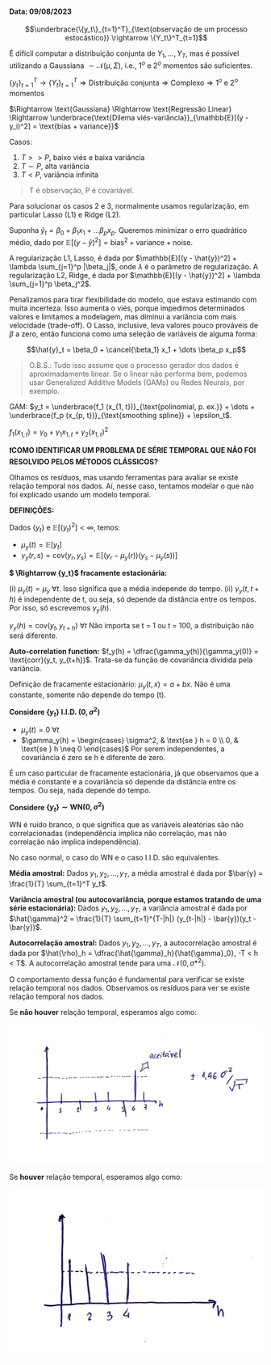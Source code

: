 #### Data: 09/08/2023

$$\underbrace{\{y_t\}_{t=1}^T}_{\text{observação de um processo estocástico}} \rightarrow \{Y_t\}^T_{t=1}$$

É difícil computar a distribuição conjunta de $Y_1, \dots, Y_T$, mas é possível utilizando a Gaussiana $\sim \mathcal{N}(\mu, \Sigma)$, i.e., $1^o$ e $2^o$ momentos são suficientes.

$\{y_t\}_{t=1}^T \rightarrow \{Y_t\}^T_{t=1} \Rightarrow \text{Distribuição conjunta} \Rightarrow \text{Complexo} \Rightarrow 1^o \text{ e } 2^o \text{ momentos }$

$\Rightarrow \text{Gaussiana} \Rightarrow \text{Regressão Linear} \Rightarrow \underbrace{\text{Dilema viés-variância}}_{\mathbb{E}[(y - y_i)^2] = \text{bias + variance}}$

Casos:

1. $T >> P$, baixo viés e baixa variância
2. $T \sim P$, alta variância
3. $T < P$, variância infinita

> T é observação, P é covariável.

Para solucionar os casos 2 e 3, normalmente usamos regularização, em particular Lasso (L1) e Ridge (L2).

Suponha $\hat{y}_t = \beta_0 + \beta_1 x_1 + \dots \beta_p x_p$. Queremos minimizar o erro quadrático médio, dado por $\mathbb{E}[(y - \hat{y})^2] = \text{bias}^2 + \text{variance} + \text{noise}$.

A regularização L1, Lasso, é dada por $\mathbb{E}[(y - \hat{y})^2] + \lambda \sum_{j=1}^p |\beta_j|$, onde $\lambda$ é o parâmetro de regularização. A regularização L2, Ridge, é dada por $\mathbb{E}[(y - \hat{y})^2] + \lambda \sum_{j=1}^p \beta_j^2$.

Penalizamos para tirar flexibilidade do modelo, que estava estimando com muita incerteza. Isso aumenta o viés, porque impedimos determinados valores e limitamos a modelagem, mas diminui a variância com mais velocidade (trade-off). O Lasso, inclusive, leva valores pouco prováveis de $\beta$ a zero, então funciona como uma seleção de variáveis de alguma forma:

$$\hat{y}_t = \beta_0 + \cancel{\beta_1} x_1 + \dots \beta_p x_p$$

> O.B.S.: Tudo isso assume que o processo gerador dos dados é aproximadamente linear. Se o linear não performa bem, podemos usar Generalized Additive Models (GAMs) ou Redes Neurais, por exemplo.

GAM: $y_t = \underbrace{f_1 (x_{1, t})}_{\text{polinomial, p. ex.}} + \dots + \underbrace{f_p (x_{p, t})}_{\text{smoothing spline}} + \epsilon_t$.

$f_1(x_{1, t}) = \gamma_0 + \gamma_1 x_{1, t} + \gamma_2 (x_{1, t})^2$

**❗COMO IDENTIFICAR UM PROBLEMA DE SÉRIE TEMPORAL QUE NÃO FOI RESOLVIDO PELOS MÉTODOS CLÁSSICOS?**

Olhamos os resíduos, mas usando ferramentas para avaliar se existe relação temporal nos dados. Aí, nesse caso, tentamos modelar o que não foi explicado usando um modelo temporal.

**DEFINIÇÕES:**

Dados $\{y_t\}$ e $\mathbb{E}[(y_t)^2] < \infty$, temos:

- $\mu_y(t) = \mathbb{E}[y_t]$
- $\gamma_y(r, s) = \text{cov}(y_r, y_s) = \mathbb{E}[(y_r - \mu_y(r))(y_s - \mu_y(s))]$

**$ \Rightarrow \{y_t\}$ fracamente estacionária:**

(i) $\mu_y(t) = \mu_y \ \forall t$. Isso significa que a média independe do tempo.
(ii) $\gamma_y(t, t+h)$ é independente de t, ou seja, só depende da distância entre os tempos. Por isso, só escrevemos $\gamma_y(h)$.

$\gamma_y (h) = \text{cov}(y_t, y_{t+h}) \ \forall t$
Não importa se t = 1 ou t = 100, a distribuição não será diferente.

**Auto-correlation function:** $f_y(h) = \dfrac{\gamma_y(h)}{\gamma_y(0)} = \text{corr}(y_t, y_{t+h})$.
Trata-se da função de covariância dividida pela variância.

Definição de fracamente estacionário: $\mu_y (t, x) = a + bx$. Não é uma constante, somente não depende do tempo (t).

**Considere $\{y_t\} \text{ I.I.D. } (0, \sigma^2)$**

- $\mu_y(t) = 0 \ \forall t$
- $\gamma_y(h) = \begin{cases} \sigma^2, & \text{se } h = 0 \\ 0, & \text{se } h \neq 0 \end{cases}$
Por serem independentes, a covariância é zero se h é diferente de zero.

É um caso particular de fracamente estacionária, já que observamos que a média é constante e a covariância só depende da distância entre os tempos. Ou seja, nada depende do tempo.

**Considere $\{y_t\} \sim \text{WN}(0, \sigma^2)$**

WN é ruído branco, o que significa que as variáveis aleatórias são não correlacionadas (independência implica não correlação, mas não correlação não implica independência).

No caso normal, o caso do WN e o caso I.I.D. são equivalentes.

**Média amostral:** Dados $y_1, y_2, \dots, y_T$, a média amostral é dada por $\bar{y} = \frac{1}{T} \sum_{t=1}^T y_t$.

**Variância amostral (ou autocovariância, porque estamos tratando de uma série estacionária):** Dados $y_1, y_2, \dots, y_T$, a variância amostral é dada por $\hat{\gamma}^2 = \frac{1}{T} \sum_{t=1}^{T-|h|} (y_{t-|h|} - \bar{y})(y_t - \bar{y})$.

**Autocorrelação amostral:** Dados $y_1, y_2, \dots, y_T$, a autocorrelação amostral é dada por $\hat{\rho}_h = \dfrac{\hat{\gamma}_h}{\hat{\gamma}_0}, -T < h < T$. A autocorrelação amostral tende para uma $\mathcal{N}(0, \sigma*^{2})$.

O comportamento dessa função é fundamental para verificar se existe relação temporal nos dados. Observamos os resíduos para ver se existe relação temporal nos dados. 

Se **não houver** relação temporal, esperamos algo como:

![sem-relacao-temporal](images/sem-relacao-temporal.jpg)

Se **houver** relação temporal, esperamos algo como:

![relacao-temporal](images/relacao-temporal.jpg)